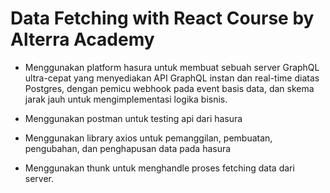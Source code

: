 # Data Fetching with React Course by Alterra Academy

- Menggunakan platform hasura untuk membuat sebuah server GraphQL ultra-cepat yang menyediakan API GraphQL instan dan real-time diatas Postgres, dengan pemicu webhook pada event basis data, dan skema jarak jauh untuk mengimplementasi logika bisnis.

- Menggunakan postman untuk testing api dari hasura

- Menggunakan library axios untuk pemanggilan, pembuatan, pengubahan, dan penghapusan data pada hasura

- Menggunakan thunk untuk menghandle proses fetching data dari server.